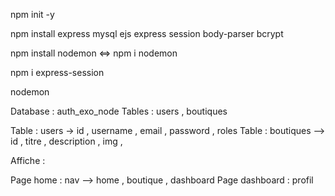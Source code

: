 <!-- install -->

npm init -y

npm install express mysql ejs express session body-parser bcrypt

npm install nodemon <=> npm i nodemon

npm i express-session

nodemon

<!-- bdd -->
Database : auth_exo_node
Tables :  users , boutiques

Table : users -> id , username , email , password , roles
Table : boutiques --> id , titre , description , img , 

Affiche : 

Page home : nav --> home , boutique , dashboard
Page dashboard : profil